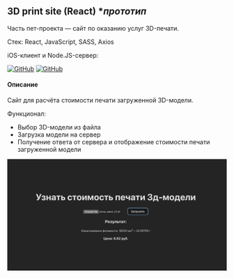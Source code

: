## 3D print site (React) **прототип*

Часть пет-проекта — сайт по оказанию услуг 3D-печати.

Стек: React, JavaScript, SASS, Axios

iOS-клиент и Node.JS-сервер:

[![GitHub](https://img.shields.io/badge/GitHub-3d_print_client_(iOS)-blue?logo=github)](https://github.com/rnaythe4th/3d-print-client-ios)
[![GitHub](https://img.shields.io/badge/GitHub-CuraEngine_(Docker)-blue?logo=github)](https://github.com/rnaythe4th/CuraEngine_docker)


#### Описание
Сайт для расчёта стоимости печати загруженной 3D-модели.

Функционал:

- Выбор 3D-модели из файла
- Загрузка модели на сервер
- Получение ответа от сервера и отображение стоимости печати загруженной модели

<img src="Screenshots/Screenshot1.png" width="600px">
    
